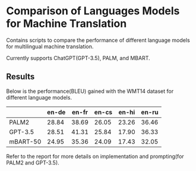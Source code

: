 # Comparison of Languages Models for Machine Translation

Contains scripts to compare the performance of different language models for multilingual machine translation.

Currently supports ChatGPT(GPT-3.5), PALM, and MBART.

## Results

Below is the performance(BLEU) gained with the WMT14 dataset for different language models.

|          | en-de | en-fr | en-cs | en-hi | en-ru |
| -------- | ----- | ----- | ----- | ----- | ----- |
| PALM2    | 28.84 | 38.69 | 26.05 | 23.26 | 36.46 |
| GPT-3.5  | 28.51 | 41.31 | 25.84 | 17.90 | 36.33 |
| mBART-50 | 24.95 | 35.36 | 24.09 | 17.43 | 32.05 |

Refer to the report for more details on implementation and prompting(for PALM2 and GPT-3.5).
